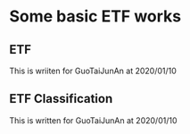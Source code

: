 # Some basic ETF works
## ETF
This is wriiten for GuoTaiJunAn at 2020/01/10
## ETF Classification
This is written for GuoTaiJunAn at 2020/01/10
